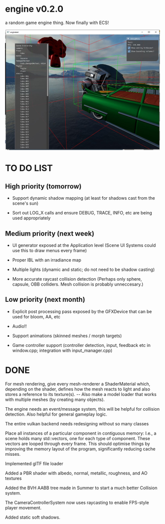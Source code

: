 # engine v0.2.0

a random game engine thing. Now finally with ECS!
  
![A screenshot](screenshots/2024_03_19.JPG)

# TO DO LIST

## High priority (tomorrow)

- Support dynamic shadow mapping (at least for shadows cast from the scene's sun)

- Sort out LOG_X calls and ensure DEBUG, TRACE, INFO, etc are being used appropriately

## Medium priority (next week)

- UI generator exposed at the Application level (Scene UI Systems could use this to draw menus every frame)

- Proper IBL with an irradiance map

- Multiple lights (dynamic and static; do not need to be shadow casting)

- More accurate raycast collision detection (Perhaps only sphere, capsule, OBB colliders. Mesh collision is probably unneccesary.)

## Low priority (next month)

- Explicit post processing pass exposed by the GFXDevice that can be used for bloom, AA, etc

- Audio!!

- Support animations (skinned meshes / morph targets)

- Game controller support (controller detection, input, feedback etc in window.cpp; integration with input_manager.cpp)

# DONE

For mesh rendering, give every mesh-renderer a ShaderMaterial which, depending
on the shader, defines how the mesh reacts to light and also stores a reference
to its texture(s). -- Also make a model loader that works with multiple meshes
(by creating many objects).

The engine needs an event/message system, this will be helpful for collision
detection. Also helpful for general gameplay logic.

The entire vulkan backend needs redesigning without so many classes

Place all instances of a particular component in contiguous memory: I.e., a
scene holds many std::vectors, one for each type of component. These vectors are
looped through every frame. This should optimise things by improving the memory
layout of the program, significantly reducing cache misses.

Implemented glTF file loader

Added a PBR shader with albedo, normal, metallic, roughness, and AO textures

Added the BVH AABB tree made in Summer to start a much better Collision system.

The CameraControllerSystem now uses raycasting to enable FPS-style player movement.

Added static soft shadows.